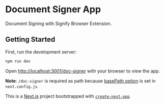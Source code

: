 # Document Signer App

Document Signing with Signify Browser Extension.

## Getting Started

First, run the development server:

```bash
npm run dev
```

Open [http://localhost:3001/doc-signer](http://localhost:3001/doc-signer) with your browser to view the app. 

__Note__:  `/doc-signer` is required as path because [basePath option](https://nextjs.org/docs/pages/api-reference/next-config-js/basePath) is set in `next.config.js`.

This is a [Next.js](https://nextjs.org/) project bootstrapped with [`create-next-app`](https://github.com/vercel/next.js/tree/canary/packages/create-next-app).